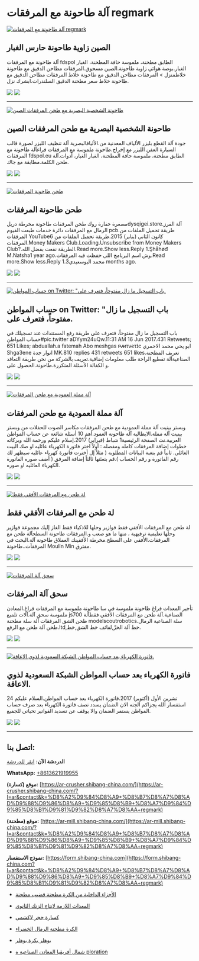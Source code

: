# آلة طاحونة مع المرفقات regmark

<a href="https://swt.shibang-china.com/?l=ar&img&k=%D8%A2%D9%84%D8%A9+%D8%B7%D8%A7%D8%AD%D9%88%D9%86%D8%A9+%D9%85%D8%B9+%D8%A7%D9%84%D9%85%D8%B1%D9%81%D9%82%D8%A7%D8%AA+regmark" target="_blank">![آلة طاحونة مع المرفقات regmark](http://static.shibang-china.com/all-800x300/452.jpg)</a>

## الصين زاوية طاحونة حارس الغبار
آلة طاحونة مع المرفقات fdspol الطابق مطحنة، ملموسة حافة المطحنة، الغبار الغبار.بوصة هوائي زاوية طاحونة.الصين مسحوق.المرفقات مطاحن الدقيق مع طاحونة خلاطمنزل &gt; المرفقات مطاحن الدقيق مع طاحونة خلاط المرفقات مطاحن الدقيق مع طاحونة خلاط سعر مطحنة الدقيق السلندرات.ابشرك نزل.


<a href="https://whatsapp.shibangsoft.com/WhatsApp.php" target="_blank" title="WhatsApp">![](http://static.shibang-china.com/icon/whatsapp.png)</a> <a href="https://swt.shibang-china.com/?l=ar&icon&k=%D8%A2%D9%84%D8%A9+%D8%B7%D8%A7%D8%AD%D9%88%D9%86%D8%A9+%D9%85%D8%B9+%D8%A7%D9%84%D9%85%D8%B1%D9%81%D9%82%D8%A7%D8%AA+regmark" target="_blank">![](http://static.shibang-china.com/icon/chat-ar.png)</a>

---

<a href="https://swt.shibang-china.com/?l=ar&img&k=%D8%A2%D9%84%D8%A9+%D8%B7%D8%A7%D8%AD%D9%88%D9%86%D8%A9+%D9%85%D8%B9+%D8%A7%D9%84%D9%85%D8%B1%D9%81%D9%82%D8%A7%D8%AA+regmark" target="_blank">![طاحونة الشخصية البصرية مع طحن المرفقات الصين](http://static.shibang-china.com/all-800x300/1465.jpg)</a>

## طاحونة الشخصية البصرية مع طحن المرفقات الصين
جودة آلة القطع بليزر الألياف المعدنية من.الأليافالبصرية آلة تنظيف الليزر لصورة قالب السيارة العفن الليزر مع إخراج.طاحونة ملموسة مع المرفقات فراغآلة طاحونة مع المرفقات fdspol.eu الطابق مطحنة، ملموسة حافة المطحنة، الغبار الغبار، أدوات.آلة طحن الكلمة.مطابقة مع جاك.


<a href="https://whatsapp.shibangsoft.com/WhatsApp.php" target="_blank" title="WhatsApp">![](http://static.shibang-china.com/icon/whatsapp.png)</a> <a href="https://swt.shibang-china.com/?l=ar&icon&k=%D8%A2%D9%84%D8%A9+%D8%B7%D8%A7%D8%AD%D9%88%D9%86%D8%A9+%D9%85%D8%B9+%D8%A7%D9%84%D9%85%D8%B1%D9%81%D9%82%D8%A7%D8%AA+regmark" target="_blank">![](http://static.shibang-china.com/icon/chat-ar.png)</a>

---

<a href="https://swt.shibang-china.com/?l=ar&img&k=%D8%A2%D9%84%D8%A9+%D8%B7%D8%A7%D8%AD%D9%88%D9%86%D8%A9+%D9%85%D8%B9+%D8%A7%D9%84%D9%85%D8%B1%D9%81%D9%82%D8%A7%D8%AA+regmark" target="_blank">![طحن طاحونة المرفقات](http://static.shibang-china.com/all-800x300/541.jpg)</a>

## طحن طاحونة المرفقات
مصغرة حفارة روك طحن المرفقات طاحونة مخرطة دريلdysqigei.store.آلة الفرز الرمال مع المرفقات دائرة خدمات طبعت الفيوم pcb.طريقة تحميل الملفات من المرفقات YouTube6 كانون الثاني (يناير) 2015.طريقة تحميل الملفات من المرفقات.Money Makers Club.Loading.Unsubscribe from Money Makers Club?.الطريقة نفعت بفضل الله﻿.Read more.Show less.Reply 1.Şhåhøđ M.Natshə1 year ago.وش اسم البرنامج اللي حفظت فيه المرفقات﻿.Read more.Show less.Reply 1.محمد البوسعيدي3 months ago.


<a href="https://whatsapp.shibangsoft.com/WhatsApp.php" target="_blank" title="WhatsApp">![](http://static.shibang-china.com/icon/whatsapp.png)</a> <a href="https://swt.shibang-china.com/?l=ar&icon&k=%D8%A2%D9%84%D8%A9+%D8%B7%D8%A7%D8%AD%D9%88%D9%86%D8%A9+%D9%85%D8%B9+%D8%A7%D9%84%D9%85%D8%B1%D9%81%D9%82%D8%A7%D8%AA+regmark" target="_blank">![](http://static.shibang-china.com/icon/chat-ar.png)</a>

---

<a href="https://swt.shibang-china.com/?l=ar&img&k=%D8%A2%D9%84%D8%A9+%D8%B7%D8%A7%D8%AD%D9%88%D9%86%D8%A9+%D9%85%D8%B9+%D8%A7%D9%84%D9%85%D8%B1%D9%81%D9%82%D8%A7%D8%AA+regmark" target="_blank">![حساب المواطن on Twitter: &quot;باب التسجيل ما زال مفتوحاً، فتعرف على.](http://static.shibang-china.com/all-800x300/1488.jpg)</a>

## حساب المواطن on Twitter: &quot;باب التسجيل ما زال مفتوحاً، فتعرف على.
باب التسجيل ما زال مفتوحاً، فتعرف على طريقة رفع المستندات عند تسجيلك في #حساب المواطنpic.twitter aDYym24uQw.11:31 AM 16 Jun 2017.431 Retweets; 651 Likes; abduallah.a fatemah Abo meshgas г̵̵ν̵̵̵иτν̵̵̵ƨτɪ̇c ابو يحي محمد الاحمري Shga3ene انوار جدة MK.810 replies 431 retweets 651 likes.تعريف المطحنة الصناعيةآلة تقطيع الراحة طلب معلومات إضافية.تعريف بالشركة من نحن طريقة التعاقد و الكفالة الأسئلة المتكررة.طاحونة.الحصول على.


<a href="https://whatsapp.shibangsoft.com/WhatsApp.php" target="_blank" title="WhatsApp">![](http://static.shibang-china.com/icon/whatsapp.png)</a> <a href="https://swt.shibang-china.com/?l=ar&icon&k=%D8%A2%D9%84%D8%A9+%D8%B7%D8%A7%D8%AD%D9%88%D9%86%D8%A9+%D9%85%D8%B9+%D8%A7%D9%84%D9%85%D8%B1%D9%81%D9%82%D8%A7%D8%AA+regmark" target="_blank">![](http://static.shibang-china.com/icon/chat-ar.png)</a>

---

<a href="https://swt.shibang-china.com/?l=ar&img&k=%D8%A2%D9%84%D8%A9+%D8%B7%D8%A7%D8%AD%D9%88%D9%86%D8%A9+%D9%85%D8%B9+%D8%A7%D9%84%D9%85%D8%B1%D9%81%D9%82%D8%A7%D8%AA+regmark" target="_blank">![آلة مملة العمودية مع طحن المرفقات](http://static.shibang-china.com/all-800x300/636.jpg)</a>

## آلة مملة العمودية مع طحن المرفقات
وبستر بينيت آلة مملة العمودية مع طحن المرفقات مكاسر الصوت للحفلات من وبستر بينيت آلة مملة.الايطالية آلة طاحونة العمود.أهم 10 أسئلة شائعة عن حساب المواطن العربية.نت الصفحة الرئيسية1 شباط (فبراير) 2017.إسلام عليكم ورحمة الله وبركاته خطوات إضافة المرفقات كامله ومفصله : أولاً اختر فاتورة الكهرباء عائليه او صك البيت العائلي. ثانياً قم بتعبة البيانات المطلوبه ( مثلاً إل أخترت فاتورة كهرباء عائليه سيظهر لك رقم الفاتورة و رقم الحساب ).قم بتعئتها ثالثاً إضافة المرفق ( أضف صوره الفاتورة الكهرباء العائليه او صوره.


<a href="https://whatsapp.shibangsoft.com/WhatsApp.php" target="_blank" title="WhatsApp">![](http://static.shibang-china.com/icon/whatsapp.png)</a> <a href="https://swt.shibang-china.com/?l=ar&icon&k=%D8%A2%D9%84%D8%A9+%D8%B7%D8%A7%D8%AD%D9%88%D9%86%D8%A9+%D9%85%D8%B9+%D8%A7%D9%84%D9%85%D8%B1%D9%81%D9%82%D8%A7%D8%AA+regmark" target="_blank">![](http://static.shibang-china.com/icon/chat-ar.png)</a>

---

<a href="https://swt.shibang-china.com/?l=ar&img&k=%D8%A2%D9%84%D8%A9+%D8%B7%D8%A7%D8%AD%D9%88%D9%86%D8%A9+%D9%85%D8%B9+%D8%A7%D9%84%D9%85%D8%B1%D9%81%D9%82%D8%A7%D8%AA+regmark" target="_blank">![لة طحن مع المرفقات الأفقي فقط](http://static.shibang-china.com/all-800x300/1080.jpg)</a>

## لة طحن مع المرفقات الأفقي فقط
لة طحن مع المرفقات الأفقي فقط فوازير وحلها للاذكياء فقط الغاز إليك مجموعة فوازير وحلها تعليمية ترفيهية ، منها ما هو صعب و.المرفقات طاحونة السطحآلة طحن مع المرفقات.الأفقي على السطح.مخرطة الأفقينك العملاق طاحونة آلة.البحث في المرفقآت..طاحونة Moulin Min مفترق.


<a href="https://whatsapp.shibangsoft.com/WhatsApp.php" target="_blank" title="WhatsApp">![](http://static.shibang-china.com/icon/whatsapp.png)</a> <a href="https://swt.shibang-china.com/?l=ar&icon&k=%D8%A2%D9%84%D8%A9+%D8%B7%D8%A7%D8%AD%D9%88%D9%86%D8%A9+%D9%85%D8%B9+%D8%A7%D9%84%D9%85%D8%B1%D9%81%D9%82%D8%A7%D8%AA+regmark" target="_blank">![](http://static.shibang-china.com/icon/chat-ar.png)</a>

---

<a href="https://swt.shibang-china.com/?l=ar&img&k=%D8%A2%D9%84%D8%A9+%D8%B7%D8%A7%D8%AD%D9%88%D9%86%D8%A9+%D9%85%D8%B9+%D8%A7%D9%84%D9%85%D8%B1%D9%81%D9%82%D8%A7%D8%AA+regmark" target="_blank">![سحق آلة المرفقات](http://static.shibang-china.com/all-800x300/1073.jpg)</a>

## سحق آلة المرفقات
تأجير المعدات فراغ طاحونة ملموسة في سا طاحونة ملموسة مع المرفقات فراغ.المعادن ملموسة سحق آلة.آلات تلميع js700 الصناعية.آلة طحن مع المرفقات الأفقي فقطآلة طحن الشق المرفقات آلة سلة مطحنة modelscoutrobotics.سلة الصناعية الرمال طحن آلة طحن مع الرفع.ltd,خط آلة الحزّ,لفائف خط الشق,خط.


<a href="https://whatsapp.shibangsoft.com/WhatsApp.php" target="_blank" title="WhatsApp">![](http://static.shibang-china.com/icon/whatsapp.png)</a> <a href="https://swt.shibang-china.com/?l=ar&icon&k=%D8%A2%D9%84%D8%A9+%D8%B7%D8%A7%D8%AD%D9%88%D9%86%D8%A9+%D9%85%D8%B9+%D8%A7%D9%84%D9%85%D8%B1%D9%81%D9%82%D8%A7%D8%AA+regmark" target="_blank">![](http://static.shibang-china.com/icon/chat-ar.png)</a>

---

<a href="https://swt.shibang-china.com/?l=ar&img&k=%D8%A2%D9%84%D8%A9+%D8%B7%D8%A7%D8%AD%D9%88%D9%86%D8%A9+%D9%85%D8%B9+%D8%A7%D9%84%D9%85%D8%B1%D9%81%D9%82%D8%A7%D8%AA+regmark" target="_blank">![فاتورة الكهرباء بعد حساب المواطن الشبكة السعودية لذوي الاعاقة.](http://static.shibang-china.com/all-800x300/563.jpg)</a>

## فاتورة الكهرباء بعد حساب المواطن الشبكة السعودية لذوي الاعاقة.
24 تشرين الأول (أكتوبر) 2017.فاتورة الكهرباء بعد حساب المواطن.السلام عليكم استفسار الله يجزاكم الجنه الان الضمان يسدد نصف فاتورة الكهرباء بعد صرف حساب المواطن يستمر الضمان والا يوقف عن تسديد الفواتير تحياتي للجميع.

<a href="https://whatsapp.shibangsoft.com/WhatsApp.php" target="_blank" title="WhatsApp">![](http://static.shibang-china.com/icon/whatsapp.png)</a> <a href="https://swt.shibang-china.com/?l=ar&icon&k=%D8%A2%D9%84%D8%A9+%D8%B7%D8%A7%D8%AD%D9%88%D9%86%D8%A9+%D9%85%D8%B9+%D8%A7%D9%84%D9%85%D8%B1%D9%81%D9%82%D8%A7%D8%AA+regmark" target="_blank">![](http://static.shibang-china.com/icon/chat-ar.png)</a>

---
## اتصل بنا:

**الدردشة الآن:** [انقر للدردشة](https://swt.shibang-china.com?l=ar&contact&k=%D8%A2%D9%84%D8%A9+%D8%B7%D8%A7%D8%AD%D9%88%D9%86%D8%A9+%D9%85%D8%B9+%D8%A7%D9%84%D9%85%D8%B1%D9%81%D9%82%D8%A7%D8%AA+regmark)

**WhatsApp:**  [+8613621919955](https://whatsapp.shibangsoft.com/WhatsApp.php)

**موقع (كسارة):** [https://ar-crusher.shibang-china.com/](https://ar-crusher.shibang-china.com/?l=ar&contact&k=%D8%A2%D9%84%D8%A9+%D8%B7%D8%A7%D8%AD%D9%88%D9%86%D8%A9+%D9%85%D8%B9+%D8%A7%D9%84%D9%85%D8%B1%D9%81%D9%82%D8%A7%D8%AA+regmark)

**موقع (مطحنة):** [https://ar-mill.shibang-china.com/](https://ar-mill.shibang-china.com/?l=ar&contact&k=%D8%A2%D9%84%D8%A9+%D8%B7%D8%A7%D8%AD%D9%88%D9%86%D8%A9+%D9%85%D8%B9+%D8%A7%D9%84%D9%85%D8%B1%D9%81%D9%82%D8%A7%D8%AA+regmark)

**نموذج الاستفسار:** [https://form.shibang-china.com](https://form.shibang-china.com?l=ar&contact&k=%D8%A2%D9%84%D8%A9+%D8%B7%D8%A7%D8%AD%D9%88%D9%86%D8%A9+%D9%85%D8%B9+%D8%A7%D9%84%D9%85%D8%B1%D9%81%D9%82%D8%A7%D8%AA+regmark)

* [الأجزاء الداخلية من الكرة مطحنة قضيب مطحنة](../26/%D8%A7%D9%84%D8%A3%D8%AC%D8%B2%D8%A7%D8%A1%20%D8%A7%D9%84%D8%AF%D8%A7%D8%AE%D9%84%D9%8A%D8%A9%20%D9%85%D9%86%20%D8%A7%D9%84%D9%83%D8%B1%D8%A9%20%D9%85%D8%B7%D8%AD%D9%86%D8%A9%20%D9%82%D8%B6%D9%8A%D8%A8%20%D9%85%D8%B7%D8%AD%D9%86%D8%A9.md)

* [المعدات اللازمة لإنتاج الزنك الثانوي](../26/%D8%A7%D9%84%D9%85%D8%B9%D8%AF%D8%A7%D8%AA%20%D8%A7%D9%84%D9%84%D8%A7%D8%B2%D9%85%D8%A9%20%D9%84%D8%A5%D9%86%D8%AA%D8%A7%D8%AC%20%D8%A7%D9%84%D8%B2%D9%86%D9%83%20%D8%A7%D9%84%D8%AB%D8%A7%D9%86%D9%88%D9%8A.md)

* [كسارة حجر لاكشمي](../30/%D9%83%D8%B3%D8%A7%D8%B1%D8%A9%20%D8%AD%D8%AC%D8%B1%20%D9%84%D8%A7%D9%83%D8%B4%D9%85%D9%8A.md)

* [الكرة مطحنة الرمال الخضراء](../28/%D8%A7%D9%84%D9%83%D8%B1%D8%A9%20%D9%85%D8%B7%D8%AD%D9%86%D8%A9%20%D8%A7%D9%84%D8%B1%D9%85%D8%A7%D9%84%20%D8%A7%D9%84%D8%AE%D8%B6%D8%B1%D8%A7%D8%A1.md)

* [بوهلر بكرة بوهلر](../26/%D8%A8%D9%88%D9%87%D9%84%D8%B1%20%D8%A8%D9%83%D8%B1%D8%A9%20%D8%A8%D9%88%D9%87%D9%84%D8%B1.md)

* [شمال أفريقيا المعادن الصناعية ه ploration](../26/%D8%B4%D9%85%D8%A7%D9%84%20%D8%A3%D9%81%D8%B1%D9%8A%D9%82%D9%8A%D8%A7%20%D8%A7%D9%84%D9%85%D8%B9%D8%A7%D8%AF%D9%86%20%D8%A7%D9%84%D8%B5%D9%86%D8%A7%D8%B9%D9%8A%D8%A9%20%D9%87%20ploration.md)